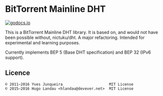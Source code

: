 # BitTorrent Mainline DHT

[![godocs.io](https://godocs.io/github.com/hlandau/dht?status.svg)](https://godocs.io/github.com/hlandau/dht)

This is a BitTorrent Mainline DHT library. It is based on, and would not have
been possible without, nictuku/dht. A major refactoring. Intended for
experimental and learning purposes.

Currently implements BEP 5 (Base DHT specification) and BEP 32 (IPv6 support).

## Licence

    © 2011—2016 Yves Junqueira                     MIT License
    © 2015—2016 Hugo Landau <hlandau@devever.net>  MIT License

